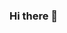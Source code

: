 ### Hi there 👋

<!--
**Abhay-Verma-2005/Abhay-Verma-2005** is a ✨ _special_ ✨ repository because its `README.md` (this file) appears on your GitHub profile.

Here are some ideas to get you started:

- 🔭 I’m currently student at GLAU
- 🌱 I’m currently learning Python and Full stack development.
- 🤔 I’m looking for good job placement : MERN developer
- 💬 Ask me about 
- 📫 How to reach me: Ph. no. 78995315545 , Mail : abhayverma5545@gmail.com
- 😄 Pronouns: He/Him
- ⚡ Fun fact: I called me as Logic Cracker.
